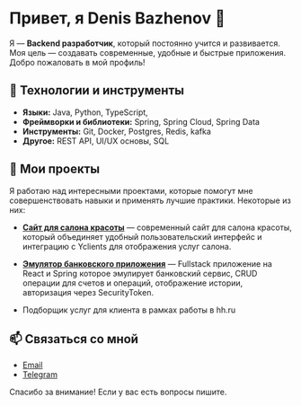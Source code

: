 # Привет, я Denis Bazhenov 👋

Я — **Backend разработчик**, который постоянно учится и развивается. Моя цель — создавать современные, удобные и быстрые приложения. Добро пожаловать в мой профиль!

## 🔧 Технологии и инструменты

- **Языки:** Java, Python, TypeScript, 
- **Фреймворки и библиотеки:** Spring, Spring Cloud, Spring Data 
- **Инструменты:** Git, Docker, Postgres, Redis, kafka
- **Другое:** REST API, UI/UX основы, SQL

## 🚀 Мои проекты

Я работаю над интересными проектами, которые помогут мне совершенствовать навыки и применять лучшие практики. Некоторые из них:

- [**Сайт для салона красоты**](https://github.com/bazhenov-denis/kayko) — современный сайт для салона красоты, который объединяет удобный пользовательский интерфейс и интеграцию с Yclients для отображения услуг салона.
- [**Эмулятор банковского приложения**](https://github.com/bazhenov-denis/bank) — Fullstack приложение на React и Spring которое эмулирует банковский сервис, CRUD операции для счетов и операций, отображение истории, авторизация через SecurityToken.

- Подборщик услуг для клиента в рамках работы в hh.ru


## 📫 Связаться со мной

- [Email](denis.bazhenov2005@yandex.ru)
- [Telegram](https://denisbazhenov128)

Спасибо за внимание! Если у вас есть вопросы пишите.

